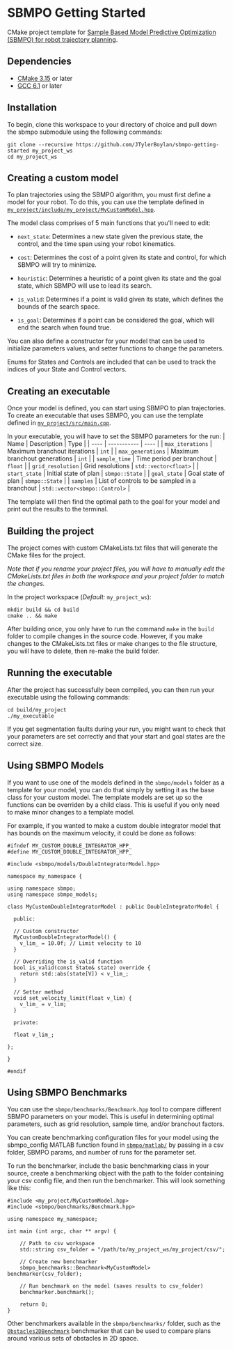 # SBMPO Getting Started

CMake project template for [Sample Based Model Predictive Optimization (SBMPO) for robot trajectory planning](https://github.com/JTylerBoylan/sbmpo).

## Dependencies
- [CMake 3.15](https://cmake.org/install/) or later
- [GCC 6.1](https://gcc.gnu.org/) or later

## Installation
To begin, clone this workspace to your directory of choice and pull down the sbmpo submodule using the following commands:
```
git clone --recursive https://github.com/JTylerBoylan/sbmpo-getting-started my_project_ws
cd my_project_ws
```

## Creating a custom model
To plan trajectories using the SBMPO algorithm, you must first define a model for your robot.  To do this, you can use the template defined in [`my_project/include/my_project/MyCustomModel.hpp`](https://github.com/JTylerBoylan/sbmpo-getting-started/blob/main/my_project/include/my_project/MyCustomModel.hpp).

The model class comprises of 5 main functions that you'll need to edit:
- `next_state`: Determines a new state given the previous state, the control, and the time span using your robot kinematics.

- `cost`: Determines the cost of a point given its state and control, for which SBMPO will try to minimize.

- `heuristic`: Determines a heuristic of a point given its state and the goal state, which SBMPO will use to lead its search.

- `is_valid`: Determines if a point is valid given its state, which defines the bounds of the search space.

- `is_goal`: Determines if a point can be considered the goal, which will end the search when found true.

You can also define a constructor for your model that can be used to initialize parameters values, and setter functions to change the parameters.

Enums for States and Controls are included that can be used to track the indices of your State and Control vectors.

## Creating an executable
Once your model is defined, you can start using SBMPO to plan trajectories. To create an executable that uses SBMPO, you can use the template defined in [`my_project/src/main.cpp`](https://github.com/JTylerBoylan/sbmpo-getting-started/blob/main/my_project/src/main.cpp).

In your executable, you will have to set the SBMPO parameters for the run:
| Name | Description | Type |
| ---- | ----------- | ---- |
| `max_iterations` | Maximum branchout iterations | `int` |
| `max_generations` | Maximum branchout generations | `int` |
| `sample_time` | Time period per branchout | `float` |
| `grid_resolution` | Grid resolutions | `std::vector<float>` |
| `start_state` | Initial state of plan | `sbmpo::State` |
| `goal_state` | Goal state of plan | `sbmpo::State` |
| `samples` | List of controls to be sampled in a branchout | `std::vector<sbmpo::Control>` |


The template will then find the optimal path to the goal for your model and print out the results to the terminal.

## Building the project
The project comes with custom CMakeLists.txt files that will generate the CMake files for the project.

*Note that if you rename your project files, you will have to manually edit the CMakeLists.txt files in both the workspace and your project folder to match the changes.*

In the project workspace (*Default:* `my_project_ws`):
```
mkdir build && cd build
cmake .. && make
```

After building once, you only have to run the command `make` in the `build` folder to compile changes in the source code. However, if you make changes to the CMakeLists.txt files or make changes to the file structure, you will have to delete, then re-make the build folder.

## Running the executable
After the project has successfully been compiled, you can then run your executable using the following commands:
```
cd build/my_project
./my_executable
```
If you get segmentation faults during your run, you might want to check that your parameters are set correctly and that your start and goal states are the correct size.

## Using SBMPO Models

If you want to use one of the models defined in the `sbmpo/models` folder as a template for your model, you can do that simply by setting it as the base class for your custom model. The template models are set up so the functions can be overriden by a child class. This is useful if you only need to make minor changes to a template model.

For example, if you wanted to make a custom double integrator model that has bounds on the maximum velocity, it could be done as follows:
```
#ifndef MY_CUSTOM_DOUBLE_INTEGRATOR_HPP_
#define MY_CUSTOM_DOUBLE_INTEGRATOR_HPP_

#include <sbmpo/models/DoubleIntegratorModel.hpp>

namespace my_namespace {

using namespace sbmpo;
using namespace sbmpo_models;

class MyCustomDoubleIntegratorModel : public DoubleIntegratorModel {

  public:
  
  // Custom constructor
  MyCustomDoubleIntegratorModel() {
    v_lim_ = 10.0f; // Limit velocity to 10
  }
  
  // Overriding the is_valid function
  bool is_valid(const State& state) override {
    return std::abs(state[V]) < v_lim_;
  }
  
  // Setter method
  void set_velocity_limit(float v_lim) {
    v_lim_ = v_lim;
  }
  
  private:
  
  float v_lim_;

};

}

#endif
```

## Using SBMPO Benchmarks

You can use the `sbmpo/benchmarks/Benchmark.hpp` tool to compare different SBMPO parameters on your model. This is useful in determining optimal parameters, such as grid resolution, sample time, and/or branchout factors. 

You can create benchmarking configuration files for your model using the sbmpo_config MATLAB function found in [`sbmpo/matlab/`](https://github.com/JTylerBoylan/sbmpo/tree/main/matlab) by passing in a csv folder, SBMPO params, and number of runs for the parameter set.

To run the benchmarker, include the basic benchmarking class in your source, create a benchmarking object with the path to the folder containing your csv config file, and then run the benchmarker. This will look something like this:
```
#include <my_project/MyCustomModel.hpp>
#include <sbmpo/benchmarks/Benchmark.hpp>

using namespace my_namespace;

int main (int argc, char ** argv) {

    // Path to csv workspace
    std::string csv_folder = "/path/to/my_project_ws/my_project/csv/";

    // Create new benchmarker
    sbmpo_benchmarks::Benchmark<MyCustomModel> benchmarker(csv_folder);

    // Run benchmark on the model (saves results to csv_folder)
    benchmarker.benchmark();

    return 0;
}
```

Other benchmarkers available in the `sbmpo/benchmarks/` folder, such as the [`Obstacles2DBenchmark`](https://github.com/JTylerBoylan/sbmpo/blob/main/include/sbmpo/benchmarks/Obstacles2DBenchmark.hpp) benchmarker that can be used to compare plans around various sets of obstacles in 2D space.
